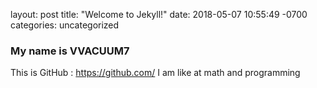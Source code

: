 layout: post
title:  "Welcome to Jekyll!"
date:   2018-05-07 10:55:49 -0700
categories: uncategorized


### My name is VVACUUM7 ##

This is GitHub :  https://github.com/
I am like at math and programming
